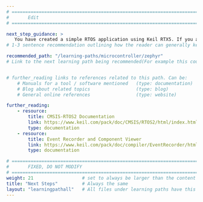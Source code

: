 ```yaml
---
# ================================================================================
#       Edit
# ================================================================================

next_step_guidance: >
   You have created a simple RTOS application using Keil RTX5. If you are interested in running Zephyr RTOS on Corstone-300 FVP, follow this recommended learning path:
# 1-3 sentence recommendation outlining how the reader can generally keep learning about these topics, and a specific explanation of why the next step is being recommended.

recommended_path: "/learning-paths/microcontroller/zephyr"
# Link to the next learning path being recommended(For example this could be /learning-paths/server-and-cloud/mongodb).


# further_reading links to references related to this path. Can be:
    # Manuals for a tool / software mentioned   (type: documentation)
    # Blog about related topics                 (type: blog)
    # General online references                 (type: website) 

further_reading:
    - resource:
        title: CMSIS-RTOS2 Documentation
        link: https://www.keil.com/pack/doc/CMSIS/RTOS2/html/index.html
        type: documentation
    - resource:
        title: Event Recorder and Component Viewer
        link: https://www.keil.com/pack/doc/compiler/EventRecorder/html/index.html
        type: documentation

# ================================================================================
#       FIXED, DO NOT MODIFY
# ================================================================================
weight: 21                  # set to always be larger than the content in this path, and one more than 'review'
title: "Next Steps"         # Always the same
layout: "learningpathall"   # All files under learning paths have this same wrapper
---
```

